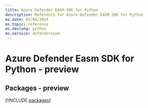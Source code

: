 ```yaml
---
title: Azure Defender EASM SDK for Python
description: Reference for Azure Defender EASM SDK for Python
ms.date: 02/08/2024
ms.topic: reference
ms.devlang: python
ms.service: defendereasm
---
```

# Azure Defender Easm SDK for Python - preview
## Packages - preview
[!INCLUDE [packages](defender-easm-index.md)]